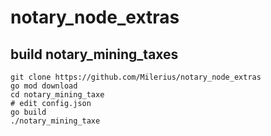 # notary_node_extras

## build notary_mining_taxes

```
git clone https://github.com/Milerius/notary_node_extras
go mod download
cd notary_mining_taxe
# edit config.json
go build
./notary_mining_taxe
```
